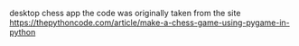 desktop chess app 
the code was originally taken from the site https://thepythoncode.com/article/make-a-chess-game-using-pygame-in-python